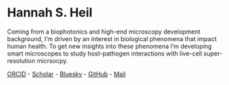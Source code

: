 # Hannah S. Heil

Coming from a biophotonics and high-end microscopy development background, I’m driven by an interest in biological phenomena that impact human health. To get new insights into these phenomena I’m developing smart microscopes to study host-pathogen interactions with live-cell super-resolution micrsocpy.

[ORCID](https://orcid.org/0000-0003-4279-7022) - 
[Scholar](https://scholar.google.de/citations?user=9fhdyHkAAAAJ&hl=en) - 
[Bluesky](https://bsky.app/profile/hannah-superres.bsky.social) - 
[GitHub](https://github.com/HannahSHeil) - 
[Mail](mailto:hannah.heil@med.lu.se)